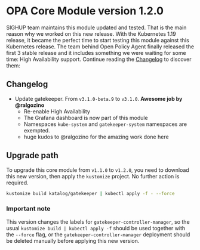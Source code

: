 # OPA Core Module version 1.2.0

SIGHUP team maintains this module updated and tested. That is the main reason why we worked on this new release.
With the Kubernetes 1.19 release, it became the perfect time to start testing this module against this Kubernetes
release. The team behind Open Policy Agent finally released the first 3 stable release and it includes something we
were waiting for some time: High Availability support.
Continue reading the [Changelog](#changelog) to discover them:

## Changelog

- Update gatekeeper. From `v3.1.0-beta.9` to `v3.1.0`. **Awesome job by @ralgozino**
  - Re-enable High Availability
  - The Grafana dashboard is now part of this module
  - Namespaces `kube-system` and `gatekeeper-system` namespaces are exempted.
  - huge kudos to @ralgozino for the amazing work done here

## Upgrade path

To upgrade this core module from `v1.1.0` to `v1.2.0`, you need to download this new version, then apply the
`kustomize` project. No further action is required.

```bash
kustomize build katalog/gatekeeper | kubectl apply -f - --force
```

### Important note

This version changes the labels for `gatekeeper-controller-manager`, so the usual `kustomize build | kubectl apply -f`
should be used together with the `--force` flag, or the `gatekeeper-controller-manager` deployment should be deleted
manually before applying this new version.
